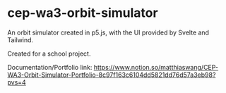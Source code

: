 # cep-wa3-orbit-simulator

 An orbit simulator created in p5.js, with the UI provided by Svelte and Tailwind.

Created for a school project.

Documentation/Portfolio link: https://www.notion.so/matthiaswang/CEP-WA3-Orbit-Simulator-Portfolio-8c97f163c6104dd5821dd76d57a3eb98?pvs=4
